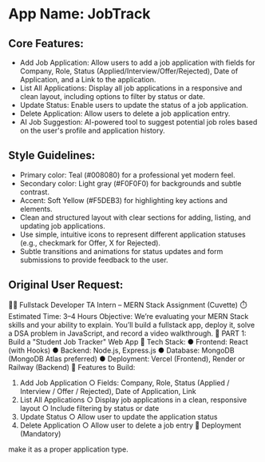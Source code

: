 # **App Name**: JobTrack

## Core Features:

- Add Job Application: Allow users to add a job application with fields for Company, Role, Status (Applied/Interview/Offer/Rejected), Date of Application, and a Link to the application.
- List All Applications: Display all job applications in a responsive and clean layout, including options to filter by status or date.
- Update Status: Enable users to update the status of a job application.
- Delete Application: Allow users to delete a job application entry.
- AI Job Suggestion: AI-powered tool to suggest potential job roles based on the user's profile and application history.

## Style Guidelines:

- Primary color: Teal (#008080) for a professional yet modern feel.
- Secondary color: Light gray (#F0F0F0) for backgrounds and subtle contrast.
- Accent: Soft Yellow (#F5DEB3) for highlighting key actions and elements.
- Clean and structured layout with clear sections for adding, listing, and updating job applications.
- Use simple, intuitive icons to represent different application statuses (e.g., checkmark for Offer, X for Rejected).
- Subtle transitions and animations for status updates and form submissions to provide feedback to the user.

## Original User Request:
🧑‍💻 Fullstack Developer TA Intern – MERN
Stack Assignment (Cuvette)
⏱️ Estimated Time: 3–4 Hours
Objective:
We’re evaluating your MERN Stack skills and your ability to explain. You’ll build a fullstack
app, deploy it, solve a DSA problem in JavaScript, and record a video walkthrough.
📌 PART 1: Build a "Student Job Tracker" Web App
🔧 Tech Stack:
● Frontend: React (with Hooks)
● Backend: Node.js, Express.js
● Database: MongoDB (MongoDB Atlas preferred)
● Deployment: Vercel (Frontend), Render or Railway (Backend)
🎯 Features to Build:
1. Add Job Application
○ Fields: Company, Role, Status (Applied / Interview / Offer / Rejected), Date of
Application, Link
2. List All Applications
○ Display job applications in a clean, responsive layout
○ Include filtering by status or date
3. Update Status
○ Allow user to update the application status
4. Delete Application
○ Allow user to delete a job entry
🚀 Deployment (Mandatory)


make it as a proper application type.
  